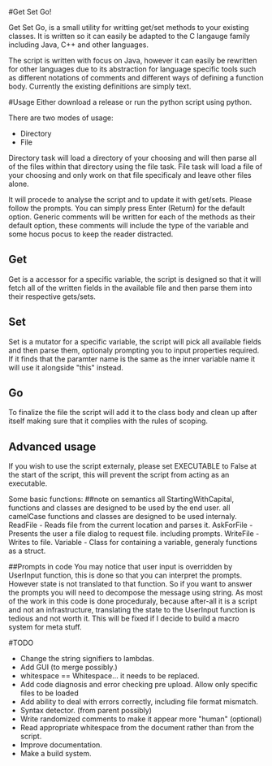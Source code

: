 #Get Set Go!

Get Set Go, is a small utility for writting get/set methods to your existing classes. It is written so it can easily be adapted to the C langauge family
including Java, C++ and other languages.

The script is written with focus on Java, however it can easily be rewritten for other languages due to its abstraction for language specific tools
such as different notations of comments and different ways of defining a function body.
Currently the existing definitions are simply text.


#Usage
Either download a release or run the python script using python.

There are two modes of usage:
- Directory
- File

Directory task will load a directory of your choosing and will then parse all of the files within that directory using the file task.
File task will load a file of your choosing and only work on that file specificaly and leave other files alone.

It will procede to analyse the script and to update it with get/sets. Please follow the prompts. You can simply press Enter (Return) for the default option.
Generic comments will be written for each of the methods as their default option, these comments will include the type of the variable and some hocus pocus to keep the reader distracted.

## Get
Get is a accessor for a specific variable, the script is designed so that it will fetch all of the written fields in the available
file and then parse them into their respective gets/sets. 

## Set
Set is a mutator for a specific variable, the script will pick all available fields and then parse them, optionaly prompting you to input properties required.
If it finds that the paramter name is the same as the inner variable name it will use it alongside "this" instead.


## Go
To finalize the file the script will add it to the class body and clean up after itself making sure that it complies with the rules of scoping.

## Advanced usage
If you wish to use the script externaly, please set EXECUTABLE to False at the start of the script, this will prevent the script from acting as an executable.

Some basic functions:
##note on semantics
all StartingWithCapital, functions and classes are designed to be used by the end user.
all camelCase functions and classes are designed to be used internaly.
ReadFile - Reads file from the current location and parses it.
AskForFile - Presents the user a file dialog to request file. including prompts.
WriteFile - Writes to file.
Variable - Class for containing a variable, generaly functions as a struct.


##Prompts in code
You may notice that user input is overridden by UserInput function, this is done so that you can interpret the prompts. However state is not translated to that function.
So if you want to answer the prompts you will need to decompose the message using string.
As most of the work in this code is done proceduraly, because after-all it is a script and not an infrastructure, translating the state to the UserInput function is tedious and not worth it.
This will be fixed if I decide to build a macro system for meta stuff.

#TODO
- Change the string signifiers to lambdas.
- Add GUI (to merge possibly.)
- whitespace == Whitespace... it needs to be replaced.
- Add code diagnosis and error checking pre upload. Allow only specific files to be loaded
- Add ability to deal with errors correctly, including file format mismatch.
- Syntax detector. (from parent possibly)
- Write randomized comments to make it appear more "human" (optional)
- Read appropriate whitespace from the document rather than from the script.
- Improve documentation.
- Make a build system.